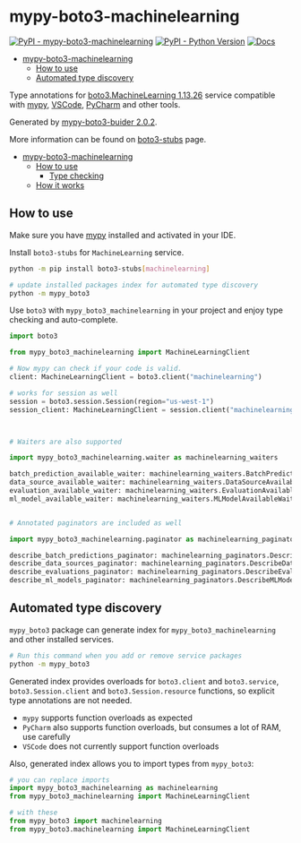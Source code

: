 # mypy-boto3-machinelearning

[![PyPI - mypy-boto3-machinelearning](https://img.shields.io/pypi/v/mypy-boto3-machinelearning.svg?color=blue)](https://pypi.org/project/mypy-boto3-machinelearning)
[![PyPI - Python Version](https://img.shields.io/pypi/pyversions/mypy-boto3-machinelearning.svg?color=blue)](https://pypi.org/project/mypy-boto3-machinelearning)
[![Docs](https://img.shields.io/readthedocs/mypy-boto3-builder.svg?color=blue)](https://mypy-boto3-builder.readthedocs.io/)

- [mypy-boto3-machinelearning](#mypy-boto3-machinelearning)
  - [How to use](#how-to-use)
  - [Automated type discovery](#automated-type-discovery)


Type annotations for
[boto3.MachineLearning 1.13.26](https://boto3.amazonaws.com/v1/documentation/api/1.13.26/reference/services/machinelearning.html#MachineLearning) service
compatible with [mypy](https://github.com/python/mypy), [VSCode](https://code.visualstudio.com/),
[PyCharm](https://www.jetbrains.com/pycharm/) and other tools.

Generated by [mypy-boto3-buider 2.0.2](https://github.com/vemel/mypy_boto3_builder).

More information can be found on [boto3-stubs](https://pypi.org/project/boto3-stubs/) page.

- [mypy-boto3-machinelearning](#mypy-boto3-machinelearning)
  - [How to use](#how-to-use)
    - [Type checking](#type-checking)
  - [How it works](#how-it-works)

## How to use

Make sure you have [mypy](https://github.com/python/mypy) installed and activated in your IDE.

Install `boto3-stubs` for `MachineLearning` service.

```bash
python -m pip install boto3-stubs[machinelearning]

# update installed packages index for automated type discovery
python -m mypy_boto3
```

Use `boto3` with `mypy_boto3_machinelearning` in your project and enjoy type checking and auto-complete.

```python
import boto3

from mypy_boto3_machinelearning import MachineLearningClient

# Now mypy can check if your code is valid.
client: MachineLearningClient = boto3.client("machinelearning")

# works for session as well
session = boto3.session.Session(region="us-west-1")
session_client: MachineLearningClient = session.client("machinelearning")



# Waiters are also supported

import mypy_boto3_machinelearning.waiter as machinelearning_waiters

batch_prediction_available_waiter: machinelearning_waiters.BatchPredictionAvailableWaiter = client.get_waiter("batch_prediction_available")
data_source_available_waiter: machinelearning_waiters.DataSourceAvailableWaiter = client.get_waiter("data_source_available")
evaluation_available_waiter: machinelearning_waiters.EvaluationAvailableWaiter = client.get_waiter("evaluation_available")
ml_model_available_waiter: machinelearning_waiters.MLModelAvailableWaiter = client.get_waiter("ml_model_available")


# Annotated paginators are included as well

import mypy_boto3_machinelearning.paginator as machinelearning_paginators

describe_batch_predictions_paginator: machinelearning_paginators.DescribeBatchPredictionsPaginator = client.get_paginator("describe_batch_predictions")
describe_data_sources_paginator: machinelearning_paginators.DescribeDataSourcesPaginator = client.get_paginator("describe_data_sources")
describe_evaluations_paginator: machinelearning_paginators.DescribeEvaluationsPaginator = client.get_paginator("describe_evaluations")
describe_ml_models_paginator: machinelearning_paginators.DescribeMLModelsPaginator = client.get_paginator("describe_ml_models")
```

## Automated type discovery

`mypy_boto3` package can generate index for `mypy_boto3_machinelearning` and other installed services.

```bash
# Run this command when you add or remove service packages
python -m mypy_boto3
```

Generated index provides overloads for `boto3.client` and `boto3.service`,
`boto3.Session.client` and `boto3.Session.resource` functions,
so explicit type annotations are not needed.

- `mypy` supports function overloads as expected
- `PyCharm` also supports function overloads, but consumes a lot of RAM, use carefully
- `VSCode` does not currently support function overloads

Also, generated index allows you to import types from `mypy_boto3`:

```python
# you can replace imports
import mypy_boto3_machinelearning as machinelearning
from mypy_boto3_machinelearning import MachineLearningClient

# with these
from mypy_boto3 import machinelearning
from mypy_boto3.machinelearning import MachineLearningClient
```